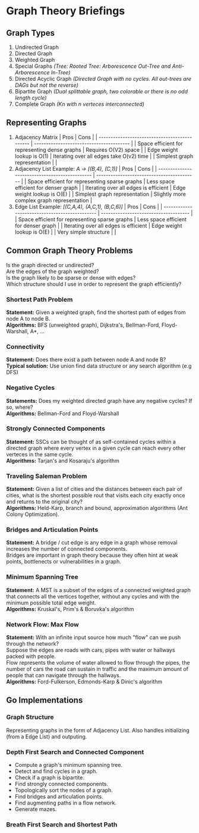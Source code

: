 # Graph Theory Briefings

## Graph Types
1. Undirected Graph
2. Directed Graph
3. Weighted Graph
4. Special Graphs *(Tree: Rooted Tree: Arborescence Out-Tree and Anti-Arborescence In-Tree)*
5. Directed Acyclic Graph *(Directed Graph with no cycles. All out-trees are DAGs but not the reverse)*
6. Bipartite Graph *(Dual splittable graph, two colorable or there is no odd length cycle)*
7. Complete Graph *(Kn with n verteces interconnected)*

## Representing Graphs
1. Adjacency Matrix
   | Pros                                          | Cons                                     |
   | --------------------------------------------- | ---------------------------------------- |
   | Space efficient for representing dense graphs | Requires O(V2) space                     |
   | Edge weight lookup is O(1)                    | Iterating over all edges take O(v2) time |
   | Simplest graph representation                 |                                          |
2. Adjacency List
   Example: *A -> [(B,4), (C,1)]*
   | Pros                                           | Cons                                       |
   | ---------------------------------------------- | ------------------------------------------ |
   | Space efficient for representing sparse graphs | Less space efficient for denser graph      |
   | Iterating over all edges is efficient          | Edge weight lookup is O(E)                 |
   | Simplest graph representation                  | Slightly more complex graph representation |
3. Edge List
   Example: *[(C,A,4), (A,C,1), (B,C,6)]*
   | Pros                                           | Cons                                  |
   | ---------------------------------------------- | ------------------------------------- |
   | Space efficient for representing sparse graphs | Less space efficient for denser graph |
   | Iterating over all edges is efficient          | Edge weight lookup is O(E)            |
   | Very simple structure                          |                                       |

## Common Graph Theory Problems
   Is the graph directed or undirected?  
   Are the edges of the graph weighted?  
   Is the graph likely to be sparse or dense with edges?  
   Which structure should I use in order to represent the graph efficiently?
   ### Shortest Path Problem
   **Statement:** Given a weighted graph, find the shortest path of edges from node A to node B.  
   **Algorithms:** BFS (unweighted graph), Dijkstra's, Bellman-Ford, Floyd-Warshall, A*, ...
   ### Connectivity
   **Statement:** Does there exist a path between node A and node B?  
   **Typical solution:** Use union find data structure or any search algorithm (e.g DFS)
   ### Negative Cycles
   **Statements:** Does my weighted directed graph have any negative cycles? If so, where?  
   **Algorithms:** Bellman-Ford and Floyd-Warshall
   ### Strongly Connected Components
   **Statement:** SSCs can be thought of as self-contained cycles within a directed graph where every vertex in a given cycle can reach every other verteces in the same cycle.  
   **Algorithms:** Tarjan's and Kosaraju's algorithm
   ### Traveling Saleman Problem
   **Statement:** Given a list of cities and the distances between each pair of cities, what is the shortest possible rout that visits each city exactly once and returns to the original city?  
   **Algorithms:** Held-Karp, branch and bound, approximation algorithms (Ant Colony Optimization).
   ### Bridges and Articulation Points
   **Statement:** A bridge / cut edge is any edge in a graph whose removal increases the number of connected components.  
   Bridges are important in graph theory because they often hint at weak points, bottlenects or vulnerabilities in a graph.
   ### Minimum Spanning Tree
   **Statement:** A MST is a subset of the edges of a connected weighted graph that connects all the vertices together, without any cycles and with the minimum possible total edge weight.  
   **Algorithms:** Kruskal's, Prim's & Boruvka's algorithm
   ### Network Flow: Max Flow
   **Statement:** With an infinite input source how much "flow" can we push through the network?  
   Suppose the edges are roads with cars, pipes with water or hallways packed with people.  
   Flow represents the volume of water allowed to flow through the pipes, the number of cars the road can sustain in traffic and the maximum amount of people that can navigate through the hallways.  
   **Algorithms:** Ford-Fulkerson, Edmonds-Karp & Dinic's algorithm

## Go Implementations
   ### Graph Structure
   Representing graphs in the form of Adjacency List. Also handles initializing (from a Edge List) and outputing.
   ### Depth First Search and Connected Component
   - Compute a graph's minimum spanning tree.
   - Detect and find cycles in a graph.
   - Check if a graph is bipartite.
   - Find strongly connected components.
   - Topologically sort the nodes of a graph.   
   - Find bridges and articulation points.
   - Find augmenting paths in a flow network.
   - Generate mazes.
   ### Breath First Search and Shortest Path
   
